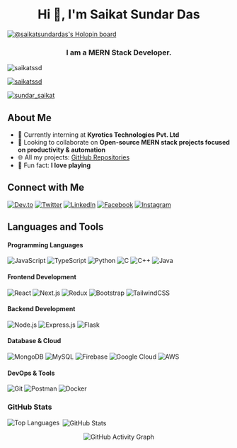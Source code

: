 <h1 align="center">Hi 👋, I'm Saikat Sundar Das</h1>

[![@saikatsundardas's Holopin board](https://holopin.me/saikatsundardas)](https://holopin.io/@saikatsundardas)

<h3 align="center">I am a MERN Stack Developer.</h3>

<p align="left"> <img src="https://komarev.com/ghpvc/?username=saikatssd&label=Profile%20views&color=0e75b6&style=flat" alt="saikatssd" /> </p>

<p align="left"> <a href="https://github.com/ryo-ma/github-profile-trophy"><img src="https://github-profile-trophy.vercel.app/?username=saikatssd" alt="saikatssd" /></a> </p>

<p align="left"> <a href="https://twitter.com/sundar_saikat" target="blank"><img src="https://img.shields.io/twitter/follow/sundar_saikat?logo=twitter&style=for-the-badge" alt="sundar_saikat" /></a> </p>

## About Me
- 💪 Currently interning at **Kyrotics Technologies Pvt. Ltd**
- 🔗 Looking to collaborate on **Open-source MERN stack projects focused on productivity & automation**
- 🌐 All my projects: [GitHub Repositories](https://github.com/Saikatssd?tab=repositories)
- 💎 Fun fact: **I love playing**

## Connect with Me
[![Dev.to](https://img.shields.io/badge/Dev.to-000000?style=for-the-badge&logo=devdotto&logoColor=white)](https://dev.to/saikatssd)
[![Twitter](https://img.shields.io/badge/Twitter-1DA1F2?style=for-the-badge&logo=twitter&logoColor=white)](https://twitter.com/sundar_saikat)
[![LinkedIn](https://img.shields.io/badge/LinkedIn-0077B5?style=for-the-badge&logo=linkedin&logoColor=white)](https://linkedin.com/in/saikat-sundar-das/)
[![Facebook](https://img.shields.io/badge/Facebook-1877F2?style=for-the-badge&logo=facebook&logoColor=white)](https://fb.com/saikatsundar.das.7/)
[![Instagram](https://img.shields.io/badge/Instagram-E4405F?style=for-the-badge&logo=instagram&logoColor=white)](https://instagram.com/sundar_saikat_das)

## Languages and Tools

#### Programming Languages
![JavaScript](https://img.shields.io/badge/JavaScript-F7DF1E?style=for-the-badge&logo=javascript&logoColor=black)
![TypeScript](https://img.shields.io/badge/TypeScript-007ACC?style=for-the-badge&logo=typescript&logoColor=white)
![Python](https://img.shields.io/badge/Python-3776AB?style=for-the-badge&logo=python&logoColor=white)
![C](https://img.shields.io/badge/C-00599C?style=for-the-badge&logo=c&logoColor=white)
![C++](https://img.shields.io/badge/C++-00599C?style=for-the-badge&logo=c%2B%2B&logoColor=white)
![Java](https://img.shields.io/badge/Java-ED8B00?style=for-the-badge&logo=java&logoColor=white)

#### Frontend Development
![React](https://img.shields.io/badge/React-20232A?style=for-the-badge&logo=react&logoColor=61DAFB)
![Next.js](https://img.shields.io/badge/Next.js-000000?style=for-the-badge&logo=nextdotjs&logoColor=white)
![Redux](https://img.shields.io/badge/Redux-764ABC?style=for-the-badge&logo=redux&logoColor=white)
![Bootstrap](https://img.shields.io/badge/Bootstrap-563D7C?style=for-the-badge&logo=bootstrap&logoColor=white)
![TailwindCSS](https://img.shields.io/badge/TailwindCSS-38B2AC?style=for-the-badge&logo=tailwind-css&logoColor=white)

#### Backend Development
![Node.js](https://img.shields.io/badge/Node.js-339933?style=for-the-badge&logo=nodedotjs&logoColor=white)
![Express.js](https://img.shields.io/badge/Express.js-000000?style=for-the-badge&logo=express&logoColor=white)
![Flask](https://img.shields.io/badge/Flask-000000?style=for-the-badge&logo=flask&logoColor=white)

#### Database & Cloud
![MongoDB](https://img.shields.io/badge/MongoDB-47A248?style=for-the-badge&logo=mongodb&logoColor=white)
![MySQL](https://img.shields.io/badge/MySQL-4479A1?style=for-the-badge&logo=mysql&logoColor=white)
![Firebase](https://img.shields.io/badge/Firebase-FFCA28?style=for-the-badge&logo=firebase&logoColor=black)
![Google Cloud](https://img.shields.io/badge/Google_Cloud-4285F4?style=for-the-badge&logo=google-cloud&logoColor=white)
![AWS](https://img.shields.io/badge/AWS-232F3E?style=for-the-badge&logo=amazonaws&logoColor=white)

#### DevOps & Tools
![Git](https://img.shields.io/badge/Git-F05032?style=for-the-badge&logo=git&logoColor=white)
![Postman](https://img.shields.io/badge/Postman-FF6C37?style=for-the-badge&logo=postman&logoColor=white)
![Docker](https://img.shields.io/badge/Docker-2496ED?style=for-the-badge&logo=docker&logoColor=white)

### GitHub Stats
<p><img align="left" src="https://github-readme-stats.vercel.app/api/top-langs?username=saikatssd&show_icons=true&locale=en&layout=compact" alt="Top Languages" /></p>
<p>&nbsp;<img align="center" src="https://github-readme-stats.vercel.app/api?username=saikatssd&show_icons=true&locale=en" alt="GitHub Stats" /></p>



<p align="center">
  <img src="https://github-readme-activity-graph.vercel.app/graph?username=saikatssd&theme=github" alt="GitHub Activity Graph" />
</p>




